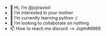 - 👋 Hi, I’m @jojiravioli
- 👀 I’m interested in your mother
- 🌱 I’m currently learning python :/
- 💞️ I’m looking to collaborate on nothing
- 📫 How to reach me discord --> Jojeh#6969

<!---
jojiravioli/jojiravioli is a ✨ special ✨ repository because its `README.md` (this file) appears on your GitHub profile.
You can click the Preview link to take a look at your changes.
--->
